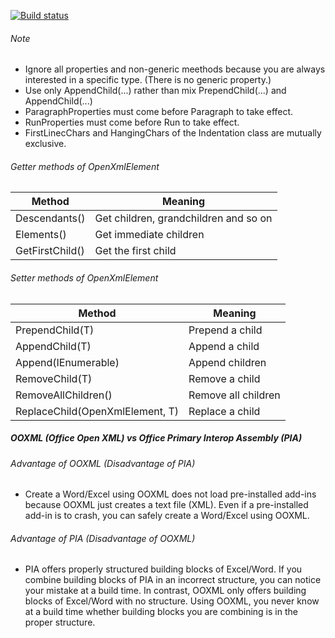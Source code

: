 [![Build status](https://ci.appveyor.com/api/projects/status/q3f9vpm36k75501c?svg=true)](https://ci.appveyor.com/project/tatsuya/open-xml-word-helper)

###### Note
* Ignore all properties and non-generic meethods because you are always interested in a specific type. (There is no generic property.)
* Use only AppendChild(...) rather than mix PrependChild(...) and AppendChild(...)
* ParagraphProperties must come before Paragraph to take effect.
* RunProperties must come before Run to take effect.
* FirstLinecChars and HangingChars of the Indentation class are mutually exclusive.

###### Getter methods of OpenXmlElement
|Method|Meaning|
|---|---|
|Descendants<T>()|Get children, grandchildren and so on|
|Elements<T>()|Get immediate children|
|GetFirstChild<T>()|Get the first child|
  
###### Setter methods of OpenXmlElement
|Method|Meaning|
|---|---|
|PrependChild<T>(T)|Prepend a child|
|AppendChild<T>(T)|Append a child|
|Append(IEnumerable<OpenXmlElement>)|Append children|
|RemoveChild<T>(T)|Remove a child|
|RemoveAllChildren<T>()|Remove all children|
|ReplaceChild<T>(OpenXmlElement, T)|Replace a child|
  
##### OOXML (Office Open XML) vs Office Primary Interop Assembly (PIA)
###### Advantage of OOXML (Disadvantage of PIA)
* Create a Word/Excel using OOXML does not load pre-installed add-ins because OOXML just creates a text file (XML). Even if a pre-installed add-in is to crash, you can safely create a Word/Excel using OOXML.

###### Advantage of PIA (Disadvantage of OOXML)
* PIA offers properly structured building blocks of Excel/Word. If you combine building blocks of PIA in an incorrect structure, you can notice your mistake at a build time. In contrast, OOXML only offers building blocks of Excel/Word with no structure. Using OOXML, you never know at a build time whether building blocks you are combining is in the proper structure.
